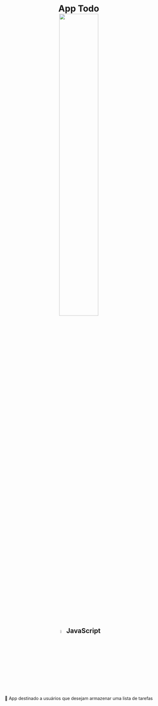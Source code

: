 
<body>
<h1 align = 'center'> App Todo <br>
<image href = 'https://uploaddeimagens.com.br/imagens/YzCWTFY' src = 'https://uploaddeimagens.com.br/images/003/292/545/original/Captura_de_tela_2021-06-17_120533.png?1623942521' width = '50%' height = '50%'> </image>
</h1>
<h2 align="center">
<image href = 'https://upload.wikimedia.org/wikipedia/commons/thumb/9/99/Unofficial_JavaScript_logo_2.svg/480px-Unofficial_JavaScript_logo_2.svg.png'src = 'https://upload.wikimedia.org/wikipedia/commons/thumb/9/99/Unofficial_JavaScript_logo_2.svg/480px-Unofficial_JavaScript_logo_2.svg.png'width = '5%' height = '5%'> JavaScript </image>
</h2>
<p align="center">🚀 App destinado a usuários que desejam armazenar uma lista de tarefas</p>

</body>
